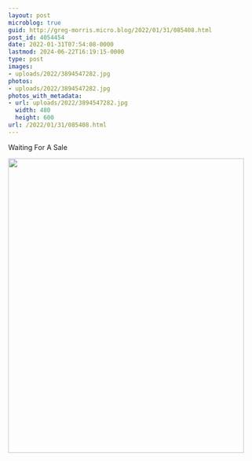 ```yaml
---
layout: post
microblog: true
guid: http://greg-morris.micro.blog/2022/01/31/085408.html
post_id: 4054454
date: 2022-01-31T07:54:08-0000
lastmod: 2024-06-22T16:19:15-0000
type: post
images:
- uploads/2022/3894547282.jpg
photos:
- uploads/2022/3894547282.jpg
photos_with_metadata:
- url: uploads/2022/3894547282.jpg
  width: 480
  height: 600
url: /2022/01/31/085408.html
---
```

Waiting For A Sale

<img src="uploads/2022/3894547282.jpg" width="480" height="600" alt="" />

